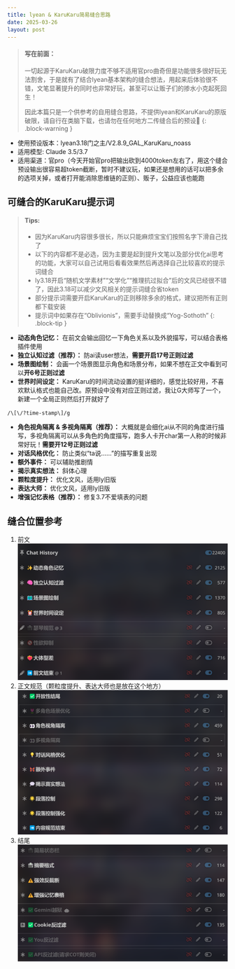 ```yaml
---
title: lyean & KaruKaru简易缝合思路
date: 2025-03-26
layout: post
---
```


> #### 写在前面：
> 
> 一切起源于KaruKaru破限力度不够不适用官pro曲奇但是功能很多很好玩无法割舍，于是就有了结合lyean基本架构的缝合想法，用起来后体验很不错，文笔显著提升的同时也非常好玩，甚至可以让贩子们的掺水小克起死回生！
> 
> 因此本篇只是一个供参考的自用缝合思路，不提供lyean和KaruKaru的原版破限，请自行在类脑下载，也请勿在任何地方二传缝合后的预设🙏
{: .block-warning }

- 使用预设版本：lyean3.18门之主/V2.8.9_GAL_KaruKaru_noass
- 适用模型: Claude 3.5/3.7
- 适用渠道：官pro（今天开始官pro把输出砍到4000token左右了，用这个缝合预设输出很容易超token截断，暂时不建议玩，如果还是想用的话可以把多余的选项关掉，或者打开能消除思维链的正则）、贩子，公益应该也能跑

## 可缝合的KaruKaru提示词

> #### Tips:
> 
>- 因为KaruKaru内容很多很长，所以只能麻烦宝宝们按照名字下滑自己找了
>- 以下的内容都不是必选，因为主要是起到提升文笔以及部分优化ai思考的功能，大家可以自己试用后看看效果然后再选择自己比较喜欢的提示词缝合
>- ly3.18开启“随机文学素材”“文学化”“推理抗过拟合”后的文风已经很不错了，因此3.18可以减少文风相关的提示词缝合省token
>- 部分提示词需要开启KaruKaru的正则移除多余的格式，建议把所有正则都下载安装
>- 提示词中如果存在“Oblivionis”，需要手动替换成“Yog-Sothoth”
{: .block-tip }

- **动态角色记忆：** 在前文会输出回忆一下角色关系以及外貌描写，可以结合表格插件使用
- **独立认知过滤（推荐）：** 防ai读user想法，**需要开启17号正则过滤**
- **场景图绘制：** 会画一个场景图显示角色和场景分布，如果不想在正文中看到可以**开6号正则过滤**
- **世界时间设定：** KaruKaru的时间流动设置的挺详细的，感觉比较好用，不喜欢默认格式也能自己改。原预设中没有对应正则过滤，我让G大师写了一个，新建一个全局正则然后打开就好了
```
/\[\/?time-stamp\]/g
```
- **角色视角隔离 & 多视角隔离（推荐）：** 大概就是会细化ai从不同的角度进行描写，多视角隔离可以从多角色的角度描写，跑多人卡开char第一人称的时候非常好玩！**需要开12号正则过滤**
- **对话风格优化：** 防止类似“ta说……”的描写重复出现
- **额外事件：** 可以辅助推剧情
- **揭示真实想法：** 斜体心理
- **颗粒度提升：** 优化文风，适用ly旧版
- **表达大师：** 优化文风，适用ly旧版
- **增强记忆表格（推荐）：** 修复3.7不爱填表的问题


## 缝合位置参考
1. 前文
![image](https://raw.githubusercontent.com/fishystony/sillytavern-helper/main/image/Pasted%20image%2020250326170652.png)
2. 正文规范（颗粒度提升、表达大师也是放在这个地方）
![image](https://raw.githubusercontent.com/fishystony/sillytavern-helper/main/image/Pasted%20image%2020250326170723.png)
3. 结尾
![image](https://raw.githubusercontent.com/fishystony/sillytavern-helper/main/image/Pasted%20image%2020250326171056.png)



